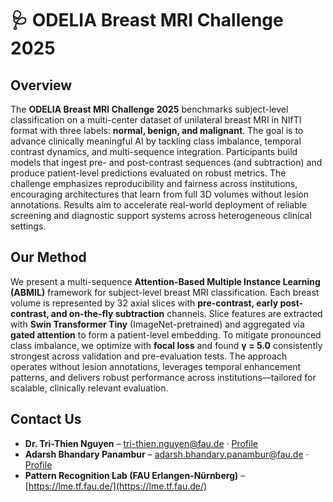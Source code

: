# 🩺 ODELIA Breast MRI Challenge 2025

## Overview  
The **ODELIA Breast MRI Challenge 2025** benchmarks subject-level classification on a multi-center dataset of unilateral breast MRI in NIfTI format with three labels: **normal, benign, and malignant**. The goal is to advance clinically meaningful AI by tackling class imbalance, temporal contrast dynamics, and multi-sequence integration. Participants build models that ingest pre- and post-contrast sequences (and subtraction) and produce patient-level predictions evaluated on robust metrics. The challenge emphasizes reproducibility and fairness across institutions, encouraging architectures that learn from full 3D volumes without lesion annotations. Results aim to accelerate real-world deployment of reliable screening and diagnostic support systems across heterogeneous clinical settings.

## Our Method  
We present a multi-sequence **Attention-Based Multiple Instance Learning (ABMIL)** framework for subject-level breast MRI classification. Each breast volume is represented by 32 axial slices with **pre-contrast, early post-contrast, and on-the-fly subtraction** channels. Slice features are extracted with **Swin Transformer Tiny** (ImageNet-pretrained) and aggregated via **gated attention** to form a patient-level embedding. To mitigate pronounced class imbalance, we optimize with **focal loss** and found **γ = 5.0** consistently strongest across validation and pre-evaluation tests. The approach operates without lesion annotations, leverages temporal enhancement patterns, and delivers robust performance across institutions—tailored for scalable, clinically relevant evaluation.

## Contact Us  
- **Dr. Tri-Thien Nguyen** – [tri-thien.nguyen@fau.de](mailto:tri-thien.nguyen@fau.de) · [Profile](https://lme.tf.fau.de/person/ttnguyen)  
- **Adarsh Bhandary Panambur** – [adarsh.bhandary.panambur@fau.de](mailto:adarsh.bhandary.panambur@fau.de) · [Profile](https://lme.tf.fau.de/person/panambur/)  
- **Pattern Recognition Lab (FAU Erlangen-Nürnberg)** – [https://lme.tf.fau.de/](https://lme.tf.fau.de/)
